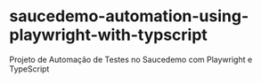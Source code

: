 # saucedemo-automation-using-playwright-with-typscript
Projeto de Automação de Testes no Saucedemo com Playwright e TypeScript

